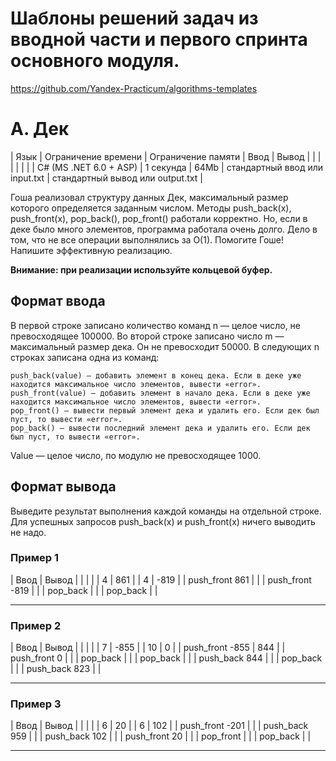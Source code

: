 ﻿# Шаблоны решений задач из вводной части и первого спринта основного модуля. 

https://github.com/Yandex-Practicum/algorithms-templates

# A. Дек

| Язык                   | Ограничение времени | Ограничение памяти | Ввод                           | Вывод                            |
|                        |                     |                    |                                |                                  |
| C# (MS .NET 6.0 + ASP) | 1 секунда		   | 64Mb  		        | стандартный ввод или input.txt | стандартный вывод или output.txt |

Гоша реализовал структуру данных Дек, максимальный размер которого определяется заданным числом.
Методы push_back(x), push_front(x), pop_back(), pop_front() работали корректно.
Но, если в деке было много элементов, программа работала очень долго.
Дело в том, что не все операции выполнялись за O(1).
Помогите Гоше! Напишите эффективную реализацию.

**Внимание: при реализации используйте кольцевой буфер.**

## Формат ввода

В первой строке записано количество команд n — целое число, не превосходящее 100000.
Во второй строке записано число m — максимальный размер дека.
Он не превосходит 50000.
В следующих n строках записана одна из команд:

    push_back(value) – добавить элемент в конец дека. Если в деке уже находится максимальное число элементов, вывести «error».
    push_front(value) – добавить элемент в начало дека. Если в деке уже находится максимальное число элементов, вывести «error».
    pop_front() – вывести первый элемент дека и удалить его. Если дек был пуст, то вывести «error».
    pop_back() – вывести последний элемент дека и удалить его. Если дек был пуст, то вывести «error».

Value — целое число, по модулю не превосходящее 1000. 

## Формат вывода

Выведите результат выполнения каждой команды на отдельной строке.
Для успешных запросов push_back(x) и push_front(x) ничего выводить не надо. 

### Пример 1
| Ввод            | Вывод     |
|                 |           |
| 4               | 861       |
| 4               | -819      |
| push_front 861  | 		  |
| push_front -819 | 		  |
| pop_back        | 		  |
| pop_back        | 		  |

----------------


### Пример 2
| Ввод            | Вывод     |
|                 |           |
| 7               | -855      |
| 10              | 0         |
| push_front -855 | 844       |
| push_front 0    |           |
| pop_back        |           |
| pop_back        |           |
| push_back 844   | 		  |
| pop_back        | 		  |
| push_back 823   | 		  |

----------------


### Пример 3
| Ввод            | Вывод     |
|                 |           |
| 6               | 20        |
| 6               | 102       |
| push_front -201 |           |
| push_back 959   | 		  |
| push_back 102   | 		  |
| push_front 20   |           |
| pop_front       | 		  |
| pop_back        | 		  |

----------------